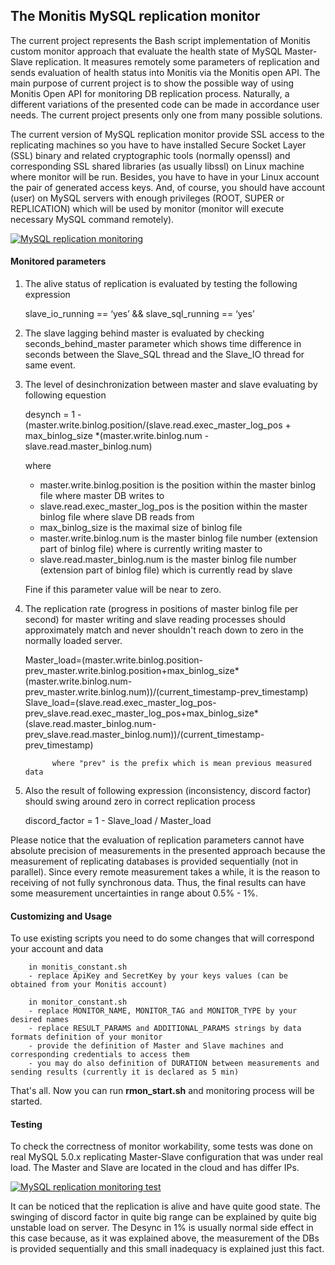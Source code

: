 ## The Monitis MySQL replication monitor

  The current project represents the Bash script implementation of Monitis custom monitor approach that evaluate the health state of MySQL Master-Slave replication. It measures remotely some parameters of replication and sends evaluation of health status into Monitis via the Monitis open API.
The main purpose of current project is to show the possible way of using Monitis Open API for monitoring DB replication process. Naturally, a different variations of the presented code can be made in accordance user needs. The current project presents only one from many possible solutions.

  The current version of MySQL replication monitor provide SSL access to the replicating machines so you have to have installed Secure Socket Layer (SSL) binary and related cryptographic tools  (normally openssl) and corresponding SSL shared libraries (as usually libssl) on Linux  machine where monitor will be run. Besides, you have to have in your Linux account the pair of generated access keys. And, of course, you should have account (user) on MySQL servers with enough privileges (ROOT, SUPER or REPLICATION) which will be used by monitor (monitor will execute necessary MySQL command remotely).

<a href="http://imgur.com/cWPMb"><img src="http://i.imgur.com/cWPMb.png" title="MySQL replication monitoring" /></a>

#### Monitored parameters

  1. The alive status of replication is evaluated by testing the following expression

        slave_io_running == ‘yes’ && slave_sql_running == ‘yes’

  1. The slave lagging behind master is evaluated by checking seconds_behind_master parameter which shows time difference in seconds between the Slave_SQL thread and the Slave_IO thread for same event. 

  1. The level of desinchronization between master and slave evaluating by following equestion

        desynch = 1 - (master.write.binlog.position/(slave.read.exec_master_log_pos + max_binlog_size *(master.write.binlog.num -  slave.read.master_binlog.num) 

        where 
        - master.write.binlog.position is the position within the master binlog file where master DB writes to
        - slave.read.exec_master_log_pos is the position within the master binlog file where slave DB reads from
        - max_binlog_size is the maximal size of binlog file
        - master.write.binlog.num is the master binlog file number (extension part of binlog file) where is currently writing  master to 
        - slave.read.master_binlog.num is the master binlog file number (extension part of binlog file) which is currently read by slave

        Fine if this parameter value will be near to zero.

  1. The replication rate (progress in positions of master binlog file per second) for master writing and slave reading processes should approximately match and never shouldn't reach down to zero in the normally loaded server.

        Master_load=(master.write.binlog.position-prev_master.write.binlog.position+max_binlog_size*(master.write.binlog.num-prev_master.write.binlog.num))/(current_timestamp-prev_timestamp)
        Slave_load=(slave.read.exec_master_log_pos-prev_slave.read.exec_master_log_pos+max_binlog_size*(slave.read.master_binlog.num-prev_slave.read.master_binlog.num))/(current_timestamp-prev_timestamp)

               where "prev" is the prefix which is mean previous measured data

  1. Also the result of following expression (inconsistency, discord factor) should swing around zero in correct replication process

        discord_factor = 1 - Slave_load / Master_load


 Please notice that the evaluation of replication parameters cannot have absolute precision of measurements in the presented approach because the measurement of replicating databases is provided sequentially (not in parallel). Since every remote measurement takes a while, it is the reason to receiving of  not fully synchronous data. Thus, the final results can have some measurement uncertainties in range about 0.5% - 1%.

#### Customizing and Usage 

To use existing scripts you need to do some changes that will correspond your account and data

        in monitis_constant.sh 
        - replace ApiKey and SecretKey by your keys values (can be obtained from your Monitis account)
        
        in monitor_constant.sh 
        - replace MONITOR_NAME, MONITOR_TAG and MONITOR_TYPE by your desired names
        - replace RESULT_PARAMS and ADDITIONAL_PARAMS strings by data formats definition of your monitor
        - provide the definition of Master and Slave machines and corresponding credentials to access them 
        - you may do also definition of DURATION between measurements and sending results (currently it is declared as 5 min)
        
That's all. Now you can run __rmon_start.sh__ and monitoring process will be started.

#### Testing 
To check the correctness of monitor workability, some tests was done on real  MySQL 5.0.x replicating Master-Slave configuration that was under real load. The Master and Slave are located in the cloud and has differ IPs.

<a href="http://imgur.com/TM1B4"><img src="http://i.imgur.com/TM1B4.png" title="MySQL replication monitoring test" /></a>

It can be noticed that the replication is alive and have quite good state. The swinging  of discord factor in quite big range can be explained by quite big unstable load on server. The Desync in 1% is usually normal side effect in this case because, as it was explained above, the measurement of the DBs is provided sequentially and this small inadequacy is explained just this fact.


